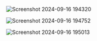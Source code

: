 
![Screenshot 2024-09-16 194320](https://github.com/user-attachments/assets/f6881e03-5df4-4d15-9de0-43019efe89c5)  

![Screenshot 2024-09-16 194752](https://github.com/user-attachments/assets/5218c9b9-1a66-41d0-9cfe-43267a1eb3ad)

![Screenshot 2024-09-16 195013](https://github.com/user-attachments/assets/ff40ebaf-cfb8-4473-b545-02120aa5050f)
